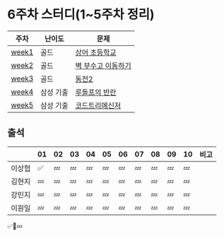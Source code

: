 # 6주차 스터디(1~5주차 정리)
|주차|난이도|문제|
|------|---|----|
|[week1](../week1/)|골드  |[상어 초등학교](https://www.acmicpc.net/problem/21608)|
|[week2](../week2/)|골드|[벽 부수고 이동하기](https://www.acmicpc.net/problem/2206)|
|[week3](../week3/)|골드  |[동전2](https://www.acmicpc.net/problem/2294)|
|[week4](../week4/)|삼성 기출  |[루돌프의 반란](https://www.codetree.ai/training-field/frequent-problems/problems/rudolph-rebellion/description?page=1&pageSize=20)|
|[week5](../week5/)|삼성 기출  |[코드트리메신저](https://www.codetree.ai/training-field/frequent-problems/problems/codetree-messenger/description?page=1&pageSize=20)|


## 출석

|      |01|02|03|04|05|06|07|08|09|10|비고|
|------|--|--|--|--|--|--|--|--|--|--|:--|
|이상협  |✅|💤|💤|💤|💤|💤|💤|💤|💤|💤|   |
|김현지  |💤|💤|💤|💤|💤|💤|💤|💤|💤|💤|   |
|강민지  |💤|💤|💤|💤|💤|💤|💤|💤|💤|💤|   |
|이원일  |💤|💤|💤|💤|💤|💤|💤|💤|💤|💤|   |

✅🥺💤
